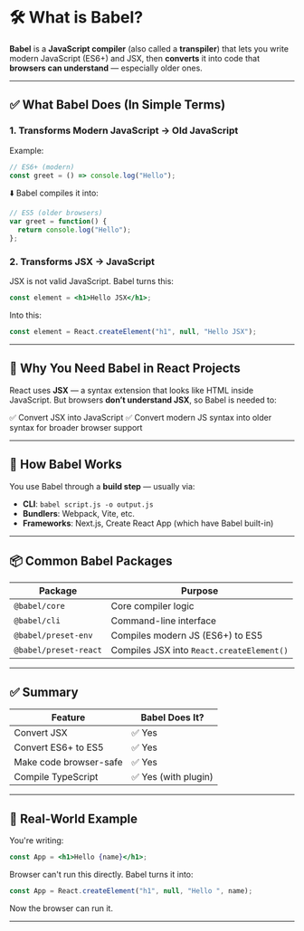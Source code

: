 
# 🛠️ What is **Babel**?

**Babel** is a **JavaScript compiler** (also called a **transpiler**) that lets you write modern JavaScript (ES6+) and JSX, then **converts** it into code that **browsers can understand** — especially older ones.

---

## ✅ What Babel Does (In Simple Terms)

### 1. **Transforms Modern JavaScript → Old JavaScript**

Example:

```js
// ES6+ (modern)
const greet = () => console.log("Hello");
```

⬇️ Babel compiles it into:

```js
// ES5 (older browsers)
var greet = function() {
  return console.log("Hello");
};
```

### 2. **Transforms JSX → JavaScript**

JSX is not valid JavaScript. Babel turns this:

```jsx
const element = <h1>Hello JSX</h1>;
```

Into this:

```js
const element = React.createElement("h1", null, "Hello JSX");
```

---

## 🧠 Why You Need Babel in React Projects

React uses **JSX** — a syntax extension that looks like HTML inside JavaScript. But browsers **don’t understand JSX**, so Babel is needed to:

✅ Convert JSX into JavaScript
✅ Convert modern JS syntax into older syntax for broader browser support

---

## 🔧 How Babel Works

You use Babel through a **build step** — usually via:

* **CLI**: `babel script.js -o output.js`
* **Bundlers**: Webpack, Vite, etc.
* **Frameworks**: Next.js, Create React App (which have Babel built-in)

---

## 📦 Common Babel Packages

| Package               | Purpose                                   |
| --------------------- | ----------------------------------------- |
| `@babel/core`         | Core compiler logic                       |
| `@babel/cli`          | Command-line interface                    |
| `@babel/preset-env`   | Compiles modern JS (ES6+) to ES5          |
| `@babel/preset-react` | Compiles JSX into `React.createElement()` |

---

## ✅ Summary

| Feature                | Babel Does It?      |
| ---------------------- | ------------------- |
| Convert JSX            | ✅ Yes               |
| Convert ES6+ to ES5    | ✅ Yes               |
| Make code browser-safe | ✅ Yes               |
| Compile TypeScript     | ✅ Yes (with plugin) |

---

## 🧪 Real-World Example

You're writing:

```jsx
const App = <h1>Hello {name}</h1>;
```

Browser can't run this directly.
Babel turns it into:

```js
const App = React.createElement("h1", null, "Hello ", name);
```

Now the browser can run it.

---